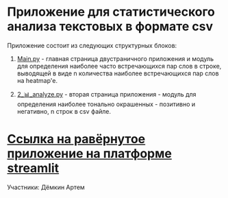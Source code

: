# Приложение для статистического анализа текстовых в формате csv
Приложение состоит из следующих структурных блоков:

1) [Main.py](https://github.com/ArtDemkin/pythonProject1/blob/master/Main.py) - главная страница двустраничного приложения и модуль для определения наиболее часто встречающихся пар слов в строке, выводящей в виде n количества наиболее встречающихся пар слов на heatmap'e.

2) [2_📊_analyze.py]([https://github.com/ArtDemkin/ml_sentiment_analysis_tg/blob/main/st_app.py](https://github.com/ArtDemkin/pythonProject1/blob/master/pages/2_%F0%9F%93%8A_analyze.py)) - вторая страница приложения - модуль для определения наиболее тонально окрашенных - позитивно и негативно, n строк в csv файле.

# [Ссылка на равёрнутое приложение на платформе streamlit](https://artdemkin-pythonproject1-main-exx3w0.streamlit.app/)

Участники:
Дёмкин Артем
